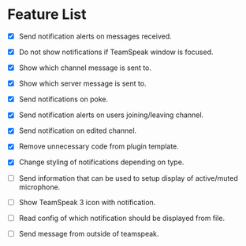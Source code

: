# Feature List
- [x] Send notification alerts on messages received.
- [x] Do not show notifications if TeamSpeak window is focused.
- [x] Show which channel message is sent to.
- [x] Show which server message is sent to.
- [x] Send notifications on poke.
- [x] Send notification alerts on users joining/leaving channel.
- [x] Send notification on edited channel.
- [x] Remove unnecessary code from plugin template.
- [x] Change styling of notifications depending on type.
- [ ] Send information that can be used to setup display of active/muted
microphone.
- [ ] Show TeamSpeak 3 icon with notification. 
- [ ] Read config of which notification should be displayed from file.
- [ ] Send message from outside of teamspeak.


